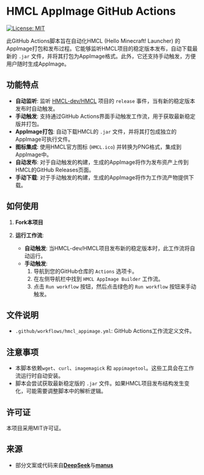 # HMCL AppImage GitHub Actions

[![License: MIT](https://img.shields.io/badge/License-MIT-blue.svg)](LICENSE)

此GitHub Actions脚本旨在自动化HMCL (Hello Minecraft! Launcher) 的AppImage打包和发布过程。它能够监听HMCL项目的稳定版本发布，自动下载最新的 `.jar` 文件，并将其打包为AppImage格式。此外，它还支持手动触发，方便用户随时生成AppImage。

## 功能特点

- **自动监听**: 监听 [HMCL-dev/HMCL](https://github.com/HMCL-dev/HMCL) 项目的 `release` 事件，当有新的稳定版本发布时自动触发。
- **手动触发**: 支持通过GitHub Actions界面手动触发工作流，用于获取最新稳定版并打包。
- **AppImage打包**: 自动下载HMCL的 `.jar` 文件，并将其打包成独立的AppImage可执行文件。
- **图标集成**: 使用HMCL官方图标 (`HMCL.ico`) 并转换为PNG格式，集成到AppImage中。
- **自动发布**: 对于自动触发的构建，生成的AppImage将作为发布资产上传到HMCL的GitHub Releases页面。
- **手动下载**: 对于手动触发的构建，生成的AppImage将作为工作流产物提供下载。

## 如何使用

1. **Fork本项目**

2. **运行工作流**:

   - **自动触发**: 当HMCL-dev/HMCL项目发布新的稳定版本时，此工作流将自动运行。
   - **手动触发**: 
     1. 导航到您的GitHub仓库的 `Actions` 选项卡。
     2. 在左侧导航栏中找到 `HMCL AppImage Builder` 工作流。
     3. 点击 `Run workflow` 按钮，然后点击绿色的 `Run workflow` 按钮来手动触发。

## 文件说明

- `.github/workflows/hmcl_appimage.yml`: GitHub Actions工作流定义文件。

## 注意事项

- 本脚本依赖`wget`、`curl`、`imagemagick` 和 `appimagetool`。这些工具会在工作流运行时自动安装。
- 脚本会尝试获取最新稳定版的 `.jar` 文件。如果HMCL项目发布结构发生变化，可能需要调整脚本中的解析逻辑。

## 许可证

本项目采用MIT许可证。

## 来源

- 部分文案或代码来自[**DeepSeek**](https://www.deepseek.com/)与[**manus**](https://manus.im/)
